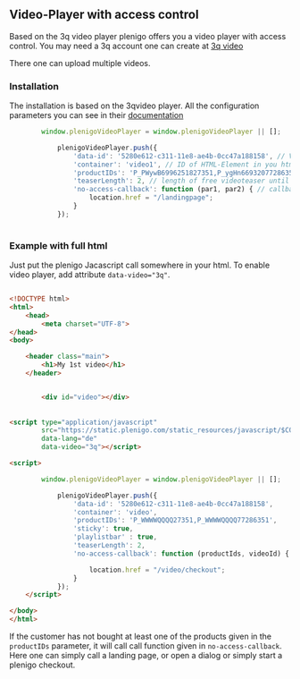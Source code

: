 ## Video-Player with access control

Based on the 3q video player plenigo offers you a video player with access control. You may need a 3q account one can create at [3q video](https://3q.video/de/)

There one can upload multiple videos.


### Installation

The installation is based on the 3qvideo player. All the configuration parameters you can see in their [documentation](https://github.com/3QSDN/3q.js)
```javascript
        window.plenigoVideoPlayer = window.plenigoVideoPlayer || [];

            plenigoVideoPlayer.push({
                'data-id': '5280e612-c311-11e8-ae4b-0cc47a188158', // Video ID from 3q backend
                'container': 'video1', // ID of HTML-Element in you html page
                'productIDs': 'P_PWywB6996251827351,P_ygHn66932077286351', // lst of plenigo product IDs to check access against
                'teaserLength': 2, // length of free videoteaser until video is stopped
                'no-access-callback': function (par1, par2) { // callbackfunction we call, if customer has no access
                    location.href = "/landingpage";
                }
            });
          
```

### Example with full html

Just put the plenigo Jacascript call somewhere in your html. To enable video player, add attribute `data-video="3q"`.

```html

<!DOCTYPE html>
<html>
    <head>
        <meta charset="UTF-8">
</head>
<body>

    <header class="main">
        <h1>My 1st video</h1>
    </header>


        <div id="video"></div>
    
    
<script type="application/javascript"
        src="https://static.plenigo.com/static_resources/javascript/$COMPANY_ID$/plenigo_sdk.min.js" 
        data-lang="de" 
        data-video="3q"></script>

<script>

        window.plenigoVideoPlayer = window.plenigoVideoPlayer || [];

            plenigoVideoPlayer.push({
                'data-id': '5280e612-c311-11e8-ae4b-0cc47a188158',
                'container': 'video',
                'productIDs': 'P_WWWWQQQQ27351,P_WWWWQQQQ77286351',
                'sticky': true,
                'playlistbar' : true,
                'teaserLength': 2,
                'no-access-callback': function (productIds, videoId) {

                    location.href = "/video/checkout";
                }
            });
    </script>

</body>
</html>

```

If the customer has not bought at least one of the products given in the `productIDs` parameter, it will call call function given in `no-access-callback`. Here one can simply call a landing page, or open a dialog or simply start a plenigo checkout.
